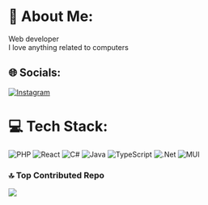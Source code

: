 # 💫 About Me:
Web developer<br>I love anything related to computers


## 🌐 Socials:
[![Instagram](https://img.shields.io/badge/Instagram-%23E4405F.svg?logo=Instagram&logoColor=white)](https://instagram.com/pejmanaslni) 

# 💻 Tech Stack:
![PHP](https://img.shields.io/badge/php-%23777BB4.svg?style=for-the-badge&logo=php&logoColor=white) ![React](https://img.shields.io/badge/react-%2320232a.svg?style=for-the-badge&logo=react&logoColor=%2361DAFB) ![C#](https://img.shields.io/badge/c%23-%23239120.svg?style=for-the-badge&logo=csharp&logoColor=white) ![Java](https://img.shields.io/badge/java-%23ED8B00.svg?style=for-the-badge&logo=openjdk&logoColor=white) ![TypeScript](https://img.shields.io/badge/typescript-%23007ACC.svg?style=for-the-badge&logo=typescript&logoColor=white) ![.Net](https://img.shields.io/badge/.NET-5C2D91?style=for-the-badge&logo=.net&logoColor=white) ![MUI](https://img.shields.io/badge/MUI-%230081CB.svg?style=for-the-badge&logo=mui&logoColor=white)  

### 🔝 Top Contributed Repo
![](https://github-contributor-stats.vercel.app/api?username=PezhmanAslani&limit=5&theme=dracula&combine_all_yearly_contributions=true)

<!-- Proudly created with GPRM ( https://gprm.itsvg.in ) -->
